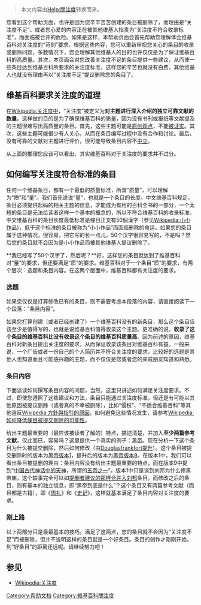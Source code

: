 > 本文内容由[Help:關注度](https://zh.wikipedia.org/wiki/Help:關注度)转换而来。


您看到这个帮助页面，也许是因为您辛辛苦苦创建的条目被删除了，而理由是“关注度不足”。或者您心爱的内容正在被其他维基人指责为“关注度不符合收录标准”，而面临被合并的危险。如果是这样，本帮助页面会首先帮助您理解体会维基百科对关注度的“苛刻”要求，根据这些内容，您可以重新审视您关心的条目的收录或删除问题，多数情况下，您会理解其他维基人的目的也许仅仅是为了保证维基百科的高质量。其次，本页面会对您改善关注度不足的条目提供一些建议，从而使一些条目达到维基百科所要求的关注度标准，这样您的辛苦也就没有白费，其他维基人也就没有理由再以“关注度不足”提议删除您的条目了。

## 维基百科要求关注度的道理

在[Wikipedia:关注度中](https://zh.wikipedia.org/wiki/Wikipedia:关注度 "wikilink")，“关注度”被定义为**对主题进行深入介绍的独立可靠文献的数量**。这样做的目的是为了确保维基百科的质量，因为没有书刊或报纸等文献提及的主题很难写出高质量的条目。首先，这些主题可能是[原创观点](https://zh.wikipedia.org/wiki/Wikipedia:原创观点 "wikilink")，不能[被证实](https://zh.wikipedia.org/wiki/Wikipedia:可供查证 "wikilink")。其次，这些主题可能很少有人关心，从而在条目编写过程中没有合作和讨论。最后，没有可靠的文献对主题进行评价，很可能导致条目内容不[中立](https://zh.wikipedia.org/wiki/Wikipedia:中立的观点 "wikilink")。

从上面的推理您应该可以看出，其实维基百科对于关注度的要求并不过分。

## 如何编写关注度符合标准的条目

任何一个维基条目，都有一个最低的质量标准，所谓“质量”，可以理解为“质”和“量”。我们首先说说“量”，也就是一个条目的长度。中文维基百科规定，条目必须提供起码的相关主题的信息，才能成为有用的百科全书的一部分，一个太短的条目是无法给读者这样一个基本的概念的，所以不符合维基百科的收录标准。中文维基百科的条目长度最低标准是條目正文有50個漢字（参见[Wikipedia:小小作品](https://zh.wikipedia.org/wiki/Wikipedia:小小作品 "wikilink")），低于这个标准的条目被称为“小小作品”而面临删除的命运。如果您的条目属于这种情况，很容易，把它写的长一点儿，50个汉字很容易写的，不是吗？然后您的条目就不会因为是小小作品而被其他维基人提议删除了。

**我已经写了50个汉字了，然后呢？**好，这样您的条目就达到了维基百科对“量”的要求，但还要满足“质”的要求。维基百科对于一个条目“质”的要求，有两个层次：选题和条目内容。在这两个层面中，维基百科都有关注度的要求。

### 选题

如果您仅仅是打算修改已有的条目，则不需要考虑本段落的内容，请直接阅读下一个段落：“条目内容”。

如果您打算创建（或者已经创建了）一个维基百科没有的新条目，那么这个条目应该至少是值得写的，也就是说维基百科值得收录这个主题。更准确的说，**收录了这个条目的维基百科比没有收录这个条目的维基百科质量高**。因为前述的原因，维基百科对新条目提出关注度的要求，从而保证收录该条目对维基百科有益。一般来说，一个广告或者一份自己的个人简历并不符合关注度的要求，比较好的选题是其他人也知道而且可能感兴趣的主题，而不仅仅是您或者您的亲戚朋友知道和熟悉。

### 条目内容

下面谈谈如何撰写条目内容的问题，当然，这里只讲述如何满足关注度要求。不过，即使您遵照了这些建议和方法，条目只能通过关注度标准，但还是有可能以其他原因被提议删除（或者真的不幸被删除），比如“侵权”、“不适合维基百科”等其他違反[Wikipedia:方針與指引的原因](https://zh.wikipedia.org/wiki/Wikipedia:方針與指引 "wikilink")。如何避免这些情况发生，请参考[Wikipedia:如何降低條目被提交刪除的可能性](https://zh.wikipedia.org/wiki/Wikipedia:如何降低條目被提交刪除的可能性 "wikilink")。

给出主题最重要的（最应该被读者了解的）特点，描述清楚，并加入**至少两篇参考文献**。仅此而已，容易吗？这里提供一个真实的例子：[黑帝](https://zh.wikipedia.org/wiki/黑帝 "wikilink")。现在分析一下这个条目为什么被提交删除，然后如何修改（由[Douglasfrankfort提升](https://zh.wikipedia.org/wiki/User:Douglasfrankfort "wikilink")）。这个条目被提交删除时的版本为[黑帝版本1](http://zh.wikipedia.org/w/index.php?title=%E9%BB%91%E5%B8%9D&oldid=4424456)，提升后的版本为[黑帝版本9](http://zh.wikipedia.org/w/index.php?title=%E9%BB%91%E5%B8%9D&oldid=4429494)。在版本1中，我们可以看出条目被提删的理由：条目内容没有给出主题最重要的特点，而在版本9中提到“[中国古代](https://zh.wikipedia.org/wiki/中国 "wikilink")[神话中的](../Page/中国神话.md "wikilink")[天神](https://zh.wikipedia.org/wiki/天神 "wikilink")，所谓的[五帝之一](https://zh.wikipedia.org/wiki/五帝 "wikilink")”。版本1中只是谈到刘邦为什么修黑帝庙，这个轶事完全可以如[提删者建议的那样合并入](https://zh.wikipedia.org/wiki/Wikipedia:删除投票和请求/2007年6月16日#黑帝 "wikilink")[刘邦](../Page/刘邦.md "wikilink")条目。而修改之后的条目，则有基本的独立信息，即“黑帝到底是什么”？这个条目又有两篇参考文献（而且都是古籍），即《[周礼](https://zh.wikipedia.org/wiki/周礼 "wikilink")》和《[史记](../Page/史记.md "wikilink")》，这样就基本满足了条目内容对关注度的要求。

### 刚上路

以上两部分只是最最基本的技巧。满足了这两点，您的条目就不会因为“关注度不足”而被删除，但并不说明这样的条目就是一个好条目。条目的创作才刚刚开始，到“好条目”的距离还远呢。请继续努力吧！

## 参见

  - [Wikipedia:关注度](https://zh.wikipedia.org/wiki/Wikipedia:关注度 "wikilink")

[Category:帮助文档](https://zh.wikipedia.org/wiki/Category:帮助文档 "wikilink") [Category:維基百科關注度](https://zh.wikipedia.org/wiki/Category:維基百科關注度 "wikilink")